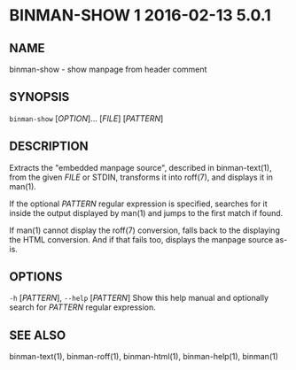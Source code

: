 # BINMAN-SHOW 1 2016-02-13 5.0.1

## NAME

binman-show - show manpage from header comment

## SYNOPSIS

`binman-show` [*OPTION*]... [*FILE*] [*PATTERN*]

## DESCRIPTION

Extracts the "embedded manpage source", described in binman-text(1), from the
given *FILE* or STDIN, transforms it into roff(7), and displays it in man(1).

If the optional *PATTERN* regular expression is specified, searches for it
inside the output displayed by man(1) and jumps to the first match if found.

If man(1) cannot display the roff(7) conversion, falls back to the displaying
the HTML conversion. And if that fails too, displays the manpage source as-is.

## OPTIONS

`-h` [*PATTERN*], `--help` [*PATTERN*]
  Show this help manual and optionally search for *PATTERN* regular expression.

## SEE ALSO

binman-text(1), binman-roff(1), binman-html(1), binman-help(1), binman(1)